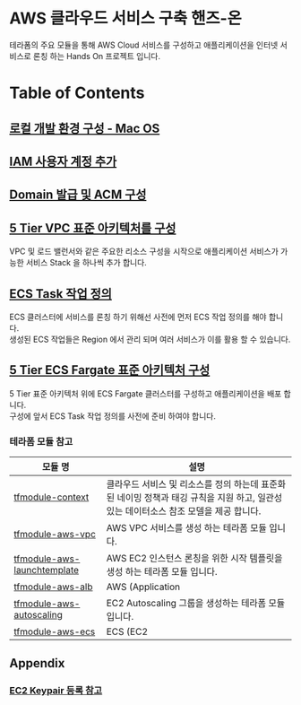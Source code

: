 # AWS 클라우드 서비스 구축 핸즈-온 
테라폼의 주요 모듈을 통해 AWS Cloud 서비스를 구성하고 애플리케이션을 인터넷 서비스로 론칭 하는 Hands On 프로젝트 입니다.

# Table of Contents

## [로컬 개발 환경 구성 - Mac OS](./docs/setup-macos.md)

## [IAM 사용자 계정 추가](./docs/aws-iam.md)

## [Domain 발급 및 ACM 구성](./docs/aws-acm.md)

## [5 Tier VPC 표준 아키텍처를 구성](./waf-templates/5-tier-vpc-waf/guide-5tier-vpc-waf.md)
VPC 및 로드 밸런서와 같은 주요한 리소스 구성을 시작으로 애플리케이션 서비스가 가능한 서비스 Stack 을 하나씩 추가 합니다. 

## [ECS Task 작업 정의](waf-templates/ecs-tasks/ecs-tasks.md)
ECS 클러스터에 서비스를 론칭 하기 위해선 사전에 먼저 ECS 작업 정의를 해야 합니다.    
생성된 ECS 작업들은 Region 에서 관리 되며 여러 서비스가 이를 활용 할 수 있습니다.  

## [5 Tier ECS Fargate 표준 아키텍처 구성](./waf-templates/5-tier-ecs-fargate/guide-5-tier-ecs-fargate.md)
5 Tier 표준 아키텍처 위에 ECS Fargate 클러스터를 구성하고 애플리케이션을 배포 합니다.  
구성에 앞서 ECS Task 작업 정의를 사전에 준비 하여야 합니다.



### 테라폼 모듈 참고

| 모듈 명 |    설명    |
| ------              | --------- |
| [tfmodule-context](./docs/tfmodule-context.md)  |	클라우드 서비스 및 리소스를 정의 하는데 표준화된 네이밍 정책과 태깅 규칙을 지원 하고, 일관성있는 데이터소스 참조 모델을 제공 합니다. |
| [tfmodule-aws-vpc](./docs/tfmodule-aws-vpc.md)  |	AWS VPC 서비스를 생성 하는 테라폼 모듈 입니다. |
| [tfmodule-aws-launchtemplate](./docs/tfmodule-aws-launchtemplate.md)  |	AWS EC2 인스턴스 론칭을 위한 시작 템플릿을 생성 하는 테라폼 모듈 입니다. |
| [tfmodule-aws-alb](./docs/tfmodule-aws-alb.md)  |	AWS (Application | Network) Load Balancer 를 생성 하는 테라폼 모듈 입니다. |
| [tfmodule-aws-autoscaling](./docs/tfmodule-aws-autoscaling.md)  |	EC2 Autoscaling 그룹을 생성하는 테라폼 모듈 입니다. |
| [tfmodule-aws-ecs](./docs/tfmodule-aws-ecs.md)  |	ECS (EC2 | Fargate) 클러스터 서비스를 생성하는 테라폼 모듈 입니다. |


## Appendix

### [EC2 Keypair 등록 참고](./docs/aws-keypair.md)

